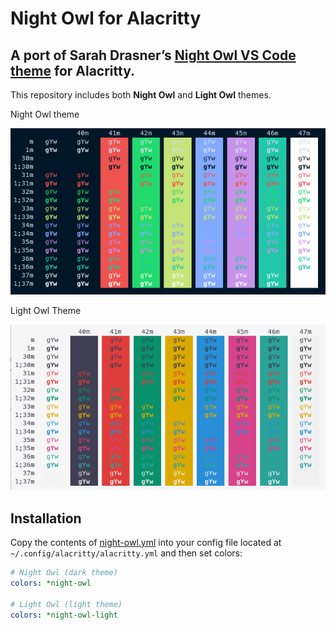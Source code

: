# Night Owl for Alacritty

## **A port of Sarah Drasner’s [Night Owl VS Code theme](https://github.com/sdras/night-owl-vscode-theme) for Alacritty.**

This repository includes both **Night Owl** and **Light Owl** themes.

Night Owl theme

![Night Owl Theme](night-owl.png)

Light Owl Theme

![Night Owl Theme](night-owl-light.png)

## Installation
Copy the contents of [night-owl.yml](https://github.com/nik27/night-owl-alacritty-theme/blob/main/night-owl.yml) into your config file located at `~/.config/alacritty/alacritty.yml` and then set colors:
```yml
# Night Owl (dark theme)
colors: *night-owl

# Light Owl (light theme)
colors: *night-owl-light
```